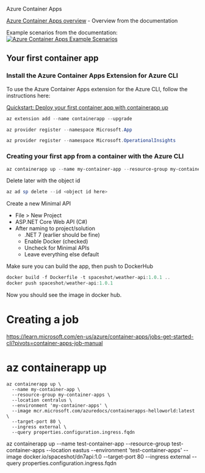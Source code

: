 Azure Container Apps

[Azure Container Apps overview](https://learn.microsoft.com/en-us/azure/container-apps/overview) - Overview from the documentation

Example scenarios from the documentation:
[![Azure Container Apps Example Scenarios](https://learn.microsoft.com/en-us/azure/container-apps/media/overview/azure-container-apps-example-scenarios.png)](https://learn.microsoft.com/en-us/azure/container-apps/media/overview/azure-container-apps-example-scenarios.png)

## Your first container app

### Install the Azure Container Apps Extension for Azure CLI

To use the Azure Container Apps extension for the Azure CLI, follow the instructions here:

[Quickstart: Deploy your first container app with containerapp up](https://learn.microsoft.com/en-us/azure/container-apps/get-started?tabs=bash)


```powershell
az extension add --name containerapp --upgrade

az provider register --namespace Microsoft.App

az provider register --namespace Microsoft.OperationalInsights
```
### Creating your first app from a container with the Azure CLI

``` powershell
az containerapp up --name my-container-app --resource-group my-container-apps --location centralus --environment 'my-container-apps' --image mcr.microsoft.com/azuredocs/containerapps-helloworld:latest --target-port 80 --ingress external --query properties.configuration.ingress.fqdn
``````

Delete later with the object id
``` powershell
az ad sp delete --id <object id here>
```

Create a new Minimal API
- File > New Project
- ASP.NET Core Web API (C#)
- After naming to project/solution
    - .NET 7 (earlier should be fine)
    - Enable Docker (checked)
    - Uncheck for Minimal APIs
    - Leave everything else default

Make sure you can build the app, then push to DockerHub

``` powershell 
docker build -f Dockerfile -t spaceshot/weather-api:1.0.1 ..
docker push spaceshot/weather-api:1.0.1
```

Now you should see the image in docker hub.


# Creating a job
https://learn.microsoft.com/en-us/azure/container-apps/jobs-get-started-cli?pivots=container-apps-job-manual


# az containerapp up

```
az containerapp up \
  --name my-container-app \
  --resource-group my-container-apps \
  --location centralus \
  --environment 'my-container-apps' \
  --image mcr.microsoft.com/azuredocs/containerapps-helloworld:latest \
  --target-port 80 \
  --ingress external \
  --query properties.configuration.ingress.fqdn
```

az containerapp up --name test-container-app --resource-group test-container-apps --location eastus --environment 'test-container-apps'  --image docker.io/spaceshot/dn7api:1.0 --target-port 80 --ingress external --query properties.configuration.ingress.fqdn